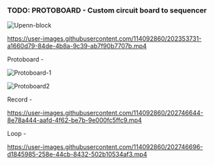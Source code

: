 ### TODO: PROTOBOARD - Custom circuit board to sequencer





![Upenn-block](https://user-images.githubusercontent.com/114092860/202352992-9d8d7c74-bbbe-46e9-beba-cfc1d8cb06f0.png)



https://user-images.githubusercontent.com/114092860/202353731-a1660d79-84de-4b8a-9c39-ab7f90b7707b.mp4 


Protoboard - 

![Protoboard-1](https://user-images.githubusercontent.com/114092860/202746505-7d26eb4a-f1bb-4fa4-871e-3b8244561ecb.jpeg)


![Protoboard2](https://user-images.githubusercontent.com/114092860/202746522-9ae16749-7e77-4dd5-a047-15e0e3dfaaea.jpeg)



Record - 


https://user-images.githubusercontent.com/114092860/202746644-8e78a444-aafd-4f62-be7b-9e000fc5ffc9.mp4


Loop - 




https://user-images.githubusercontent.com/114092860/202746696-d1845985-258e-44cb-8432-502b10534af3.mp4

